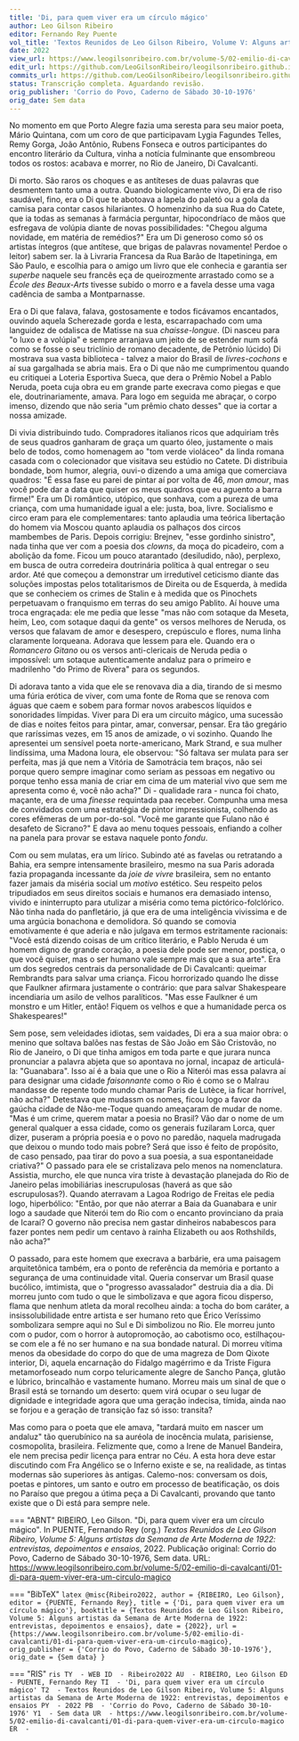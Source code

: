 ```yaml
---
title: 'Di, para quem viver era um círculo mágico'
author: Leo Gilson Ribeiro
editor: Fernando Rey Puente
vol_title: 'Textos Reunidos de Leo Gilson Ribeiro, Volume V: Alguns artistas da Semana de Arte Moderna de 1922: entrevistas, depoimentos e ensaios'
date: 2022
view_url: https://www.leogilsonribeiro.com.br/volume-5/02-emilio-di-cavalcanti/01-di-para-quem-viver-era-um-circulo-magico
edit_url: https://github.com/LeoGilsonRibeiro/leogilsonribeiro.github.io/edit/main/docs/markdown/volume-5/02-emilio-di-cavalcanti/01-di-para-quem-viver-era-um-circulo-magico.md
commits_url: https://github.com/LeoGilsonRibeiro/leogilsonribeiro.github.io/commits/main/docs/markdown/volume-5/02-emilio-di-cavalcanti/01-di-para-quem-viver-era-um-circulo-magico.md
status: Transcrição completa. Aguardando revisão.
orig_publisher: 'Corrio do Povo, Caderno de Sábado 30-10-1976'
orig_date: Sem data
---
```


No momento em que Porto Alegre fazia uma seresta para seu maior poeta, Mário Quintana, com um coro de que participavam Lygia Fagundes Telles, Remy Gorga, João Antônio, Rubens Fonseca e outros participantes do encontro literário da Cultura, vinha a notícia fulminante que ensombreou todos os rostos: acabava e morrer, no Rio de Janeiro, Di Cavalcanti.

Di morto. São raros os choques e as antíteses de duas palavras que desmentem tanto uma a outra. Quando biologicamente vivo, Di era de riso saudável, fino, era o Di que te abotoava a lapela do paletó ou a gola da camisa para contar casos hilariantes. O homenzinho da sua Rua do Catete, que ia todas as semanas à farmácia perguntar, hipocondríaco de mãos que esfregava de volúpia diante de novas possibilidades: "Chegou alguma novidade, em matéria de remédios?" Era um Di generoso como só os artistas íntegros (que antítese, que brigas de palavras novamente! Perdoe o leitor) sabem ser. Ia à Livraria Francesa da Rua Barão de Itapetininga, em São Paulo, e escolhia para o amigo um livro que ele conhecia e garantia ser *superbe* naquele seu francês eça de queirozmente arrastado como se a *École des Beaux-Arts* tivesse subido o morro e a favela desse uma vaga cadência de samba a Montparnasse.

Era o Di que falava, falava, gostosamente e todos ficávamos encantados, ouvindo aquela Scherezade gorda e lesta, escarrapachado com uma languidez de odalisca de Matisse na sua *chaisse-longue*. (Di nasceu para "o luxo e a volúpia" e sempre arranjava um jeito de se estender num sofá como se fosse o seu triclínio de romano decadente, de Petrônio lúcido) Di mostrava sua vasta biblioteca - talvez a maior do Brasil de *livres-cochons* e aí sua gargalhada se abria mais. Era o Di que não me cumprimentou quando eu critiquei a Loteria Esportiva Sueca, que dera o Prêmio Nobel a Pablo Neruda, poeta cuja obra eu em grande parte execrava como piegas e que ele, doutrinariamente, amava. Para logo em seguida me abraçar, o corpo imenso, dizendo que não seria "um prêmio chato desses" que ia cortar a nossa amizade.

Di vivia distribuindo tudo. Compradores italianos ricos que adquiriam três de seus quadros ganharam de graça um quarto óleo, justamente o mais belo de todos, como homenagem ao "tom verde violáceo" da linda romana casada com o colecionador que visitava seu estúdio no Catete. Di distribuia bondade, bom humor, alegria, ouvi-o dizendo a uma amiga que comerciava quadros: "É essa fase eu parei de pintar aí por volta de 46, *mon amour*, mas você pode dar a data que quiser os meus quadros que eu aguento a barra firme!" Era um Di romântico, utópico, que sonhava, com a pureza de uma criança, com uma humanidade igual a ele: justa, boa, livre. Socialismo e circo eram para ele complementares: tanto aplaudia uma teórica libertação do homem via Moscou quanto aplaudia os palhaços dos circos mambembes de Paris. Depois corrigiu: Brejnev, "esse gordinho sinistro", nada tinha que ver com a poesia dos *clowns*, da moça do picadeiro, com a abolição da fome. Ficou um pouco atarantado (desiludido, não), perplexo, em busca de outra corredeira doutrinária política à qual entregar o seu ardor. Até que começou a demonstrar um irredutível ceticismo diante das soluções impostas pelos totalitarismos de Direita ou de Esquerda, à medida que se conheciem os crimes de Stalin e à medida que os Pinochets perpetuavam o franquismo em terras do seu amigo Pablito. Aí houve uma troca engraçada: ele me pedia que lesse "mas não com sotaque da Meseta, heim, Leo, com sotaque daqui da gente" os versos melhores de Neruda, os versos que falavam de amor e desespero, crepúsculo e flores, numa linha claramente lorqueana. Adorava que lessem para ele. Quando era o *Romancero Gitano* ou os versos anti-clericais de Neruda pedia o impossível: um sotaque autenticamente andaluz para o primeiro e madrilenho "do Primo de Rivera" para os segundos.

Di adorava tanto a vida que ele se renovava dia a dia, tirando de si mesmo uma fúria erótica de viver, com uma fonte de Roma que se renova com águas que caem e sobem para formar novos arabescos líquidos e sonoridades límpidas. Viver para Di era um circuito mágico, uma sucessão de dias e noites feitos para pintar, amar, conversar, pensar. Era tão gregário que raríssimas vezes, em 15 anos de amizade, o vi sozinho. Quando lhe apresentei um sensível poeta norte-americano, Mark Strand, e sua mulher lindíssima, uma Madona loura, ele observou: "Só faltava ser mulata para ser perfeita, mas já que nem a Vitória de Samotrácia tem braços, não sei porque quero sempre imaginar como seriam as pessoas em negativo ou porque tenho essa mania de criar em cima de um material vivo que sem me apresenta como é, você não acha?" Di - qualidade rara - nunca foi chato, maçante, era de uma *finesse* requintada paa receber. Compunha uma mesa de convidados com uma estratégia de pintor impressionista, colhendo as cores efêmeras de um por-do-sol. "Você me garante que Fulano não é desafeto de Sicrano?" E dava ao menu toques pessoais, enfiando a colher na panela para provar se estava naquele ponto *fondu*.

Com ou sem mulatas, era um lírico. Subindo até as favelas ou retratando a Bahia, era sempre intensamente brasileiro, mesmo na sua Paris adorada fazia propaganda incessante da *joie de vivre* brasileira, sem no entanto fazer jamais da miséria social um *motivo* estético. Seu respeito pelos tripudiados em seus direitos sociais e humanos era demasiado intenso, vivido e ininterrupto para utulizar a miséria como tema pictórico-folclórico. Não tinha nada do panfletário, já que era de uma inteligência vivissima e de uma argúcia bonachona e demolidora. Só quando se comovia emotivamente é que aderia e não julgava em termos estritamente racionais: "Você está dizendo coisas de um crítico literário, e Pablo Neruda é um homem digno de grande coração, a poesia dele pode ser menor, postiça, o que você quiser, mas o ser humano vale sempre mais que a sua arte". Era um dos segredos centrais da personalidade de Di Cavalcanti: queimar Rembrandts para salvar uma criança. Ficou horrorizado quando lhe disse que Faulkner afirmara justamente o contrário: que para salvar Shakespeare incendiaria um asilo de velhos paralíticos. "Mas esse Faulkner é um monstro e um Hitler, então! Fiquem os velhos e que a humanidade perca os Shakespeares!"

Sem pose, sem veleidades idiotas, sem vaidades, Di era a sua maior obra: o menino que soltava balões nas festas de São João em São Cristovão, no Rio de Janeiro, o Di que tinha amigos em toda parte e que jurara nunca pronunciar a palavra abjeta que so apontava no jornal, incapaz de articulá-la: "Guanabara". Isso aí é a baia que une o Rio a Niterói mas essa palavra aí para designar uma cidade *faisonnante* como o Rio é como se o Malrau mandasse de repente todo mundo chamar Paris de Lutèce, ia ficar horrível, não acha?" Detestava que mudassm os nomes, ficou logo a favor da gaúcha cidade de Não-me-Toque quando ameaçaram de mudar de nome. "Mas é um crime, querem matar a poesia no Brasil? Vão dar o nome de um general qualquer a essa cidade, como os generais fuzilaram Lorca, quer dizer, puseram a própria poesia e o povo no paredão, naquela madrugada que deixou o mundo todo mais pobre? Será que isso é feito de propósito, de caso pensado, paa tirar do povo a sua poesia, a sua espontaneidade criativa?" O passado para ele se cristalizava pelo menos na nomenclatura. Assistia, murcho, ele que nunca vira triste à devastação planejada do Rio de Janeiro pelas imobiliárias inescrupulosas (haverá as que são escrupulosas?). Quando aterravam a Lagoa Rodrigo de Freitas ele pedia logo, hiperbólico: "Então, por que não aterrar a Baia da Guanabara e unir logo a saudade que Niterói tem do Rio com o encanto provinciano da praia de Icaraí? O governo não precisa nem gastar dinheiros nababescos para fazer pontes nem pedir um centavo à rainha Elizabeth ou aos Rothshilds, não acha?"

O passado, para este homem que execrava a barbárie, era uma paisagem arquitetônica também, era o ponto de referência da memória e portanto a segurança de uma continuidade vital. Queria conservar um Brasil quase bucólico, imtimista, que o "progresso avassalador" destruia dia a dia. Di morreu junto com tudo o que le simbolizava e que agora ficou disperso, flama que nenhum atleta da moral recolheu ainda: a tocha do bom caráter, a insissolubilidade entre artista e ser humano reto que Érico Veríssimo sombolizara sempre aqui no Sul e Di simbolizou no Rio. Ele morreu junto com o pudor, com o horror à autopromoção, ao cabotismo oco, estilhaçou-se com ele a fé no ser humano e na sua bondade natural. Di morreu vítima menos da obesidade do corpo do que de uma magreza de Dom Qixote interior, Di, aquela encarnação do Fidalgo magérrimo e da Triste Figura metamorfoseado num corpo teluricamente alegre de Sancho Pança, glutão e lúbrico, brincalhão e vastamente humano. Morreu mais um sinal de que o Brasil está se tornando um deserto: quem virá ocupar o seu lugar de dignidade e integridade agora que uma geração indecisa, tímida, ainda nao se forjou e a geração de transição faz só isso: transita?

Mas como para o poeta que ele amava, "tardará muito em nascer um andaluz" tão querubínico na sa auréola de inocência mulata, parisiense, cosmopolita, brasileira. Felizmente que, como a Irene de Manuel Bandeira, ele nem precisa pedir licença para entrar no Céu. A esta hora deve estar discutindo com Fra Angélico se o Inferno existe e se, na realidade, as tintas modernas são superiores às antigas. Calemo-nos: conversam os dois, poetas e pintores, um santo e outro em processo de beatificação, os dois no Paraíso que pregou a útima peça a Di Cavalcanti, provando que tanto existe que o Di está para sempre nele.


=== "ABNT"
    RIBEIRO, Leo Gilson. "Di, para quem viver era um círculo mágico". In PUENTE, Fernando Rey (org.) <em>Textos Reunidos de Leo Gilson Ribeiro, Volume 5: Alguns artistas da Semana de Arte Moderna de 1922: entrevistas, depoimentos e ensaios</em>, 2022. Publicação original: Corrio do Povo, Caderno de Sábado 30-10-1976, Sem data. URL: <a href="stable_url">https://www.leogilsonribeiro.com.br/volume-5/02-emilio-di-cavalcanti/01-di-para-quem-viver-era-um-circulo-magico</a>

=== "BibTeX"
    ```latex
    @misc{Ribeiro2022,
    author = {RIBEIRO, Leo Gilson},
    editor = {PUENTE, Fernando Rey},
    title = {'Di, para quem viver era um círculo mágico'},
    booktitle = {Textos Reunidos de Leo Gilson Ribeiro, Volume 5: Alguns artistas da Semana de Arte Moderna de 1922: entrevistas, depoimentos e ensaios},
    date = {2022},
    url = {https://www.leogilsonribeiro.com.br/volume-5/02-emilio-di-cavalcanti/01-di-para-quem-viver-era-um-circulo-magico},
    orig_publisher = {'Corrio do Povo, Caderno de Sábado 30-10-1976'},
    orig_date = {Sem data}
    }
    ```

=== "RIS"
    ```ris
    TY  - WEB
    ID  - Ribeiro2022
    AU  - RIBEIRO, Leo Gilson
    ED  - PUENTE, Fernando Rey
    TI  - 'Di, para quem viver era um círculo mágico'
    T2  - Textos Reunidos de Leo Gilson Ribeiro, Volume 5: Alguns artistas da Semana de Arte Moderna de 1922: entrevistas, depoimentos e ensaios
    PY  - 2022
    PB  - 'Corrio do Povo, Caderno de Sábado 30-10-1976'
    Y1  - Sem data
    UR  - https://www.leogilsonribeiro.com.br/volume-5/02-emilio-di-cavalcanti/01-di-para-quem-viver-era-um-circulo-magico
    ER  - 
    ```
